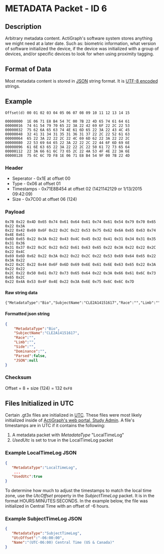# METADATA Packet - ID 6 #

## Description ##
Arbitrary metadata content. ActiGraph's software system stores anything we might need at a later date. Such as: biometric information, what version of software initialized the device, if the device was initialized with a group of devices, and/or specific devices to look for when using proximity tagging.

## Format of Data ##
Most metadata content is stored in [JSON](http://en.wikipedia.org/wiki/JSON "JSON wiki") string format. It is [UTF-8 encoded](http://en.wikipedia.org/wiki/UTF-8 "UTF-8 wiki") strings.

## Example ##

```
Offset(d) 00 01 02 03 04 05 06 07 08 09 10 11 12 13 14 15

00000000  1E 06 71 E8 B4 54 7C 00 7B 22 4D 65 74 61 64 61
00000016  74 61 54 79 70 65 22 3A 22 42 69 6F 22 2C 22 53
00000032  75 62 6A 65 63 74 4E 61 6D 65 22 3A 22 43 4C 45
00000048  32 41 31 34 31 35 31 36 31 37 22 2C 22 52 61 63
00000064  65 22 3A 22 22 2C 22 4C 69 6D 62 22 3A 22 22 2C
00000080  22 53 69 64 65 22 3A 22 22 2C 22 44 6F 6D 69 6E
00000096  61 6E 63 65 22 3A 22 22 2C 22 50 61 72 73 65 64
00000112  22 3A 66 61 6C 73 65 2C 22 4A 53 4F 4E 22 3A 6E
00000128  75 6C 6C 7D F8 1E 06 71 E8 B4 54 9F 00 7B 22 4D
```

### Header ###
* Seperator - 0x1E at offset 00
* Type - 0x06 at offset 01
* Timestamps - 0x71E8B454 at offset 02 (1421142129 or 1/13/2015 09:42:09)
* Size - 0x7C00 at offset 06 (124)

### Payload ###

```
0x7B 0x22 0x4D 0x65 0x74 0x61 0x64 0x61 0x74 0x61 0x54 0x79 0x70 0x65 0x22 0x3A
0x22 0x42 0x69 0x6F 0x22 0x2C 0x22 0x53 0x75 0x62 0x6A 0x65 0x63 0x74 0x4E 0x61
0x6D 0x65 0x22 0x3A 0x22 0x43 0x4C 0x45 0x32 0x41 0x31 0x34 0x31 0x35 0x31 0x36
0x31 0x37 0x22 0x2C 0x22 0x52 0x61 0x63 0x65 0x22 0x3A 0x22 0x22 0x2C 0x22 0x4C
0x69 0x6D 0x62 0x22 0x3A 0x22 0x22 0x2C 0x22 0x53 0x69 0x64 0x65 0x22 0x3A 0x22
0x22 0x2C 0x22 0x44 0x6F 0x6D 0x69 0x6E 0x61 0x6E 0x63 0x65 0x22 0x3A 0x22 0x22
0x2C 0x22 0x50 0x61 0x72 0x73 0x65 0x64 0x22 0x3A 0x66 0x61 0x6C 0x73 0x65 0x2C
0x22 0x4A 0x53 0x4F 0x4E 0x22 0x3A 0x6E 0x75 0x6C 0x6C 0x7D
```

#### Raw string data ####
```
{"MetadataType":"Bio","SubjectName":"CLE2A14151617","Race":"","Limb":"","Side":"","Dominance":"","Parsed":false,"JSON":null}
```

#### Formatted json string ####
```json
{
	"MetadataType":"Bio",
	"SubjectName":"CLE2A14151617",
	"Race":"",
	"Limb":"",
	"Side":"",
	"Dominance":"",
	"Parsed":false,
	"JSON":null
}
```

### Checksum ###
Offset = 8 + size (124) = 132
```` 0xF8 ````

## Files Initialized in UTC ##
Certain .gt3x files are initialized in [UTC](http://en.wikipedia.org/wiki/Coordinated_Universal_Time "UTC wiki page"). These files were most likely initialized inside of [ActiGraph's web portal, Study Admin](http://www.actigraphcorp.com/product-category/study-admin/). A file's timestamps are in UTC if it contains the following:
1. A metadata packet with *MetadataType* "LocalTimeLog"
2. *UsedUtc* is set to true in the LocalTimeLog packet

### Example LocalTimeLog JSON ###
```json
{
   "MetadataType":"LocalTimeLog",
	...
   "UsedUtc":true
}
```

To determine how much to adjust the timestamps to match the local time zone, use the *UtcOffset* property in the *SubjectTimeLog* packet. It is in the format HOURS:MINUTES:SECONDS. In the example below, the file was initialized in Central Time with an offset of -6 hours.

### Example SubjectTimeLog JSON ###
```json
{
   "MetadataType":"SubjectTimeLog",
   "UtcOffset":"-06:00:00",
   "Name":"(UTC-06:00) Central Time (US & Canada)"
}
```
